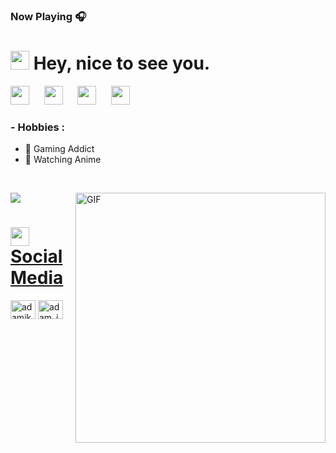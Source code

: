 ### Now Playing 🎧



<h1><img src="https://emojis.slackmojis.com/emojis/images/1531849430/4246/blob-sunglasses.gif?1531849430" width="30"/> Hey, nice to see you.</h1>

<p align="left">
<a href="https://twitter.com/AdamIkhlef" target="_blank"><img height="30" src="https://cdn.discordapp.com/emojis/912006202274242600.gif?size=128"></a>&nbsp;&nbsp;&nbsp;&nbsp;&nbsp;
<a href="https://www.instagram.com/adam_ikhlef_21/" target="_blank"><img height="30" src="https://cdn.discordapp.com/emojis/912006202207113226.gif?size=128"></a>&nbsp;&nbsp;&nbsp;&nbsp;&nbsp;
<a href="https://open.spotify.com/user/1vbqryocteapskx6xadzfeg5l" target="_blank"><img height="30" src="https://cdn.discordapp.com/emojis/797926066131304449.webp?size=128"></a>&nbsp;&nbsp;&nbsp;&nbsp;&nbsp;
<a href="#" target="_blank"><img height="30" src="https://cdn.discordapp.com/emojis/772089044494188575.gif?size=128"></a>&nbsp;&nbsp;&nbsp;&nbsp;&nbsp;

<br />


### - Hobbies : 
- 🐧 Gaming Addict
- 🐧 Watching Anime
</br>

<a href="#" target="_blank"> <img src="https://discord.c99.nl/widget/theme-3/984502632976633876.png"/></a>
<a href="#" target="_blank"> <img hight="20" width="400" alt="GIF" align="right" src="http://readme-typing-svg.herokuapp.com?font=Fira+Code&pause=1000&width=435&lines=Hi+There!;I'm+Adam!;Nice+to+see+you!">

<h1><img src="https://emojis.slackmojis.com/emojis/images/1531849430/4246/blob-sunglasses.gif?1531849430" width="30"/>Social Media</h1>
<a href="https://twitter.com/adamikhlef" target="blank"><img align="center" src="https://raw.githubusercontent.com/rahuldkjain/github-profile-readme-generator/master/src/images/icons/Social/twitter.svg" alt="adamikhlef" height="30" width="40" /></a>
<a href="https://instagram.com/adam_ikhlef_21" target="blank"><img align="center" src="https://raw.githubusercontent.com/rahuldkjain/github-profile-readme-generator/master/src/images/icons/Social/instagram.svg" alt="adam_ikhlef_21" height="30" width="40" /></a>
